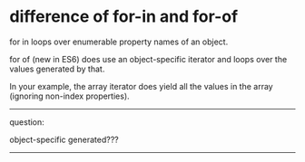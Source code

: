 # difference of for-in and for-of

for in loops over enumerable property names of an object.

for of (new in ES6) does use an object-specific iterator and loops over the values generated by that.

In your example, the array iterator does yield all the values in the array (ignoring non-index properties).

---
question:

object-specific generated???

---
